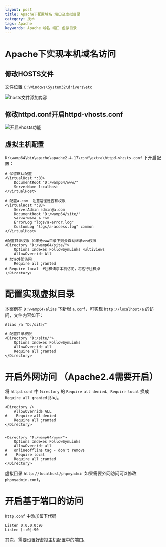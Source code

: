 ```yaml
---
layout: post
title: Apache下配置域名 端口及虚拟目录
category: 技术
tags: Apache
keywords: Apache 域名 端口 虚拟目录
---
```


# Apache下实现本机域名访问

## 修改HOSTS文件

文件位置 `C:\Windows\System32\drivers\etc`

![hosts文件添加内容](http://pic.yupoo.com/bztd/GoHgckKL/tFhkP.jpg)

## 修改httpd.conf开启httpd-vhosts.conf

![开启vhosts功能](http://pic.yupoo.com/bztd/GoHgcAMl/UW0TN.jpg)

## 虚拟主机配置

`D:\wamp64\bin\apache\apache2.4.17\conf\extra\httpd-vhosts.conf` 下开启配置：

```
# 保留默认配置
<VirtualHost *:80>
    DocumentRoot "D:/wamp64/www/"
    ServerName localhost
</virtualHost>

# 配置a.com  注意路径是否有权限
<VirtualHost *:80>
    ServerAdmin admin@a.com
    DocumentRoot "D:/wamp64/site/"
    ServerName a.com
    ErrorLog "logs/a-error.log"
    CustomLog "logs/a-access.log" common
</VirtualHost>

#配置目录权限 如果是www目录下则会自动继承www权限
<Directory "D:/wamp64/site/">
    Options Indexes FollowSymLinks Multiviews
    AllowOverride All
# 允许外部访问    
    Require all granted
# Require local  #注释请求本机访问，将这行注释掉
</Directory>
```

# 配置实现虚拟目录

本案例在 `D:\wamp64\alias` 下新增 `a.conf`，可实现 `http://localhost/a` 的访问，文件内容如下：

```
Alias /a "D:/site/"

# 配置目录权限
<Directory "D:/site/">
    Options Indexes FollowSymLinks
    AllowOverride all
    Require all granted
</Directory>
```

# 开启外网访问 （Apache2.4需要开启）

将 `httpd.conf` 中 `Directory` 的 `Require all denied`、`Require local` 换成 `Require all granted` 即可。

```
<Directory />
    AllowOverride ALL
#    Require all denied
	Require all granted
</Directory>


<Directory "D:/wamp64/www/">
    Options Indexes FollowSymLinks
    AllowOverride all
#   onlineoffline tag - don't remove
#    Require local
    Require all granted
</Directory>
```

虚拟目录 `http://localhost/phpmyadmin` 如果需要外网访问可以修改 `phpmyadmin.conf`。

# 开启基于端口的访问

`http.conf` 中添加如下代码
```
Listen 0.0.0.0:90
Listen [::0]:90
```

其次，需要设置好虚拟主机配置中的端口。
